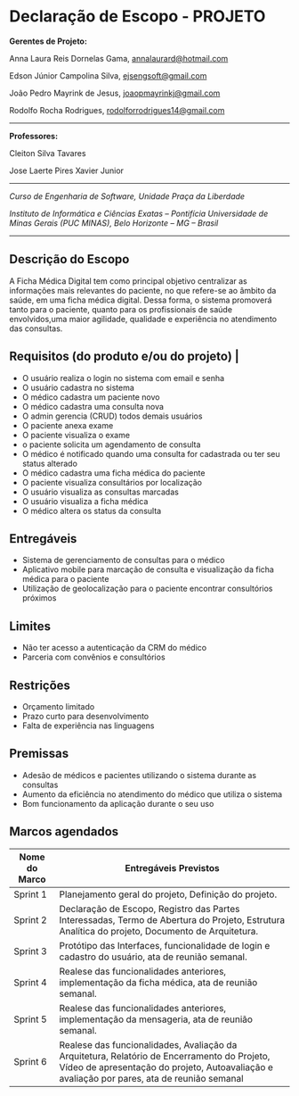# Declaração de Escopo - PROJETO


**Gerentes de Projeto:**

Anna Laura Reis Dornelas Gama, annalaurard@hotmail.com

Edson Júnior Campolina Silva, ejsengsoft@gmail.com

João Pedro Mayrink de Jesus, joaopmayrinkj@gmail.com

Rodolfo Rocha Rodrigues, rodolforrodrigues14@gmail.com

---

**Professores:**

Cleiton Silva Tavares

Jose Laerte Pires Xavier Junior

---

_Curso de Engenharia de Software, Unidade Praça da Liberdade_

_Instituto de Informática e Ciências Exatas – Pontifícia Universidade de Minas Gerais (PUC MINAS), Belo Horizonte – MG – Brasil_

---


## Descrição do Escopo

  A Ficha Médica Digital tem como principal objetivo centralizar as informações mais relevantes do paciente, no que refere-se ao âmbito da saúde, em uma ficha médica digital. Dessa forma, o sistema promoverá tanto para o paciente, quanto para os profissionais de saúde envolvidos,uma maior agilidade, qualidade e experiência no atendimento das consultas.

## Requisitos (do produto e/ou do projeto) |

* O usuário realiza o login no sistema com email e senha
* O usuário cadastra no sistema
* O médico cadastra um paciente novo
* O médico cadastra uma consulta nova
* O admin gerencia (CRUD) todos demais usuários
* O paciente anexa exame
* O paciente visualiza o exame
* o paciente solicita um agendamento de consulta
* O médico é notificado quando uma consulta for cadastrada ou ter seu status alterado
* O médico cadastra uma ficha médica do paciente
* O paciente visualiza consultários por localização	
* O usuário visualiza as consultas marcadas
* O usuário visualiza a ficha médica
* O médico altera os status da consulta
	

## Entregáveis

* Sistema de gerenciamento de consultas para o médico
* Aplicativo mobile para marcação de consulta e visualização da ficha médica para o paciente
* Utilização de geolocalização para o paciente encontrar consultórios próximos

## Limites

* Não ter acesso a autenticação da CRM do médico
* Parceria com convênios e consultórios

## Restrições

* Orçamento limitado
* Prazo curto para desenvolvimento
* Falta de experiência nas linguagens

## Premissas

* Adesão de médicos e pacientes utilizando o sistema durante as consultas
* Aumento da eficiência no atendimento do médico que utiliza o sistema
* Bom funcionamento da aplicação durante o seu uso

## Marcos agendados

| Nome do Marco | Entregáveis Previstos |
| --- | --- |
| Sprint 1 | Planejamento geral do projeto, Definição do projeto. |
| Sprint 2 | Declaração de Escopo, Registro das Partes Interessadas, Termo de Abertura do Projeto, Estrutura Analítica do projeto, Documento de Arquitetura.|
| Sprint 3 | Protótipo das Interfaces, funcionalidade de login e cadastro do usuário, ata de reunião semanal. |
| Sprint 4 | Realese das funcionalidades anteriores, implementação da ficha médica, ata de reunião semanal. |
| Sprint 5 | Realese das funcionalidades anteriores, implementação da mensageria, ata de reunião semanal. |
| Sprint 6 | Realese das funcionalidades, Avaliação da Arquitetura, Relatório de Encerramento do Projeto, Vídeo de apresentação do projeto, Autoavaliação e avaliação por pares, ata de reunião semanal |

